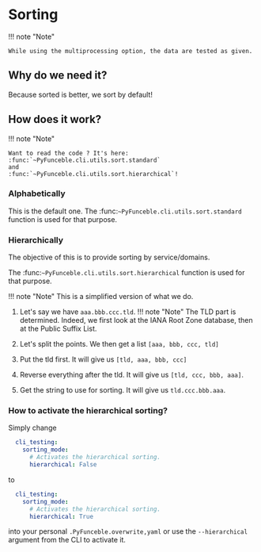 
# Sorting

!!! note "Note"

    While using the multiprocessing option, the data are tested as given.

## Why do we need it?

Because sorted is better, we sort by default!

## How does it work?

!!! note "Note"

    Want to read the code ? It's here:
    :func:`~PyFunceble.cli.utils.sort.standard`
    and
    :func:`~PyFunceble.cli.utils.sort.hierarchical`!

### Alphabetically

This is the default one. The :func:`~PyFunceble.cli.utils.sort.standard`
function is used for that purpose.

### Hierarchically

The objective of this is to provide sorting by service/domains.

The :func:`~PyFunceble.cli.utils.sort.hierarchical`
function is used for that purpose.

!!! note "Note"
    This is a simplified version of what we do.

1. Let's say we have `aaa.bbb.ccc.tld`.
    !!! note "Note"
        The TLD part is determined. Indeed, we first look at the
        IANA Root Zone database, then at the Public Suffix List.

2. Let's split the points. We then get a list `[aaa, bbb, ccc, tld]`
3. Put the tld first. It will give us `[tld, aaa, bbb, ccc]`
4. Reverse everything after the tld. It will give us `[tld, ccc, bbb, aaa]`.
5. Get the string to use for sorting. It will give us `tld.ccc.bbb.aaa`.


### How to activate the hierarchical sorting?

Simply change

```yaml
  cli_testing:
    sorting_mode:
      # Activates the hierarchical sorting.
      hierarchical: False
```

to

```yaml
  cli_testing:
    sorting_mode:
      # Activates the hierarchical sorting.
      hierarchical: True
```

into your personal `.PyFunceble.overwrite,yaml` or use the `--hierarchical`
argument from the CLI to activate it.
